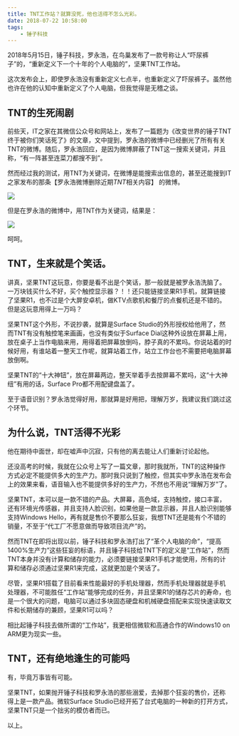 ```yaml
---
title: TNT工作站？就算没死，他也活得不怎么光彩。
date: 2018-07-22 10:58:00
tags: 
    - 锤子科技
---
```


2018年5月15日，锤子科技，罗永浩，在鸟巢发布了一款号称让人“吓尿裤子”的，“重新定义下一个十年的个人电脑的”，坚果TNT工作站。

这次发布会上，即使罗永浩没有重新定义七点半，也重新定义了吓尿裤子。虽然他也许在他的认知中重新定义了个人电脑，但我觉得是无稽之谈。

## TNT的生死闹剧

前些天，IT之家在其微信公众号和网站上，发布了一篇题为《改变世界的锤子TNT终于被你们笑话死了》的文章，文中提到，罗永浩的微博中已经删光了所有有关TNT的微博。随后，罗永浩回应，是因为微博屏蔽了TNT这一搜索关键词，并且称，“有一阵甚至连菜刀都搜不到”。

然而经过我的测试，用TNT为关键词，在微博是能搜索出信息的，甚至还能搜到IT之家发布的那条【罗永浩微博删除近期*TNT*相关内容】 的微博。

![](https://imgur.itypen.com/picgo/20190507004554.png)

但是在罗永浩的微博中，用TNT作为关键词，结果是：

![](https://imgur.itypen.com/picgo/20190507004615.png)

呵呵。

## TNT，生来就是个笑话。

讲真，坚果TNT这玩意，你要是看不出是个笑话，那一般就是被罗永浩洗脑了。一万块钱买什么不好，买个触控显示器？！！还只能链接坚果R1手机，就算链接了坚果R1，也不过是个大屏安卓机，做KTV点歌机和餐厅的点餐机还是不错的。但是这玩意用得上一万吗？

坚果TNT这个外形，不说抄袭，就算是Surface Studio的外形授权给他用了，然而TNT有没有触控笔来画画，也没有类似于Surface Dial这种外设放在屏幕上用，放在桌子上当作电脑来用，用得着把屏幕放倒吗，脖子真的不累吗。你说站着的时候好用，有谁站着一整天工作呢，就算站着工作，站立工作台也不需要把电脑屏幕放倒啊。

坚果TNT的“十大神钮”，放在屏幕两边，整天举着手去按屏幕不累吗，这“十大神纽”有用的话，Surface Pro都不用配键盘盖了。

至于语音识别？罗永浩觉得好用，那就算是好用把，理解万岁，我建议我们跳过这个环节。

## 为什么说，TNT活得不光彩

他在期待中面世，却在嘘声中沉寂，只有他的离去能让人们重新讨论起他。

还没高考的时候，我就在公众号上写了一篇文章，那时我就所，TNT的这种操作方式必定不能提供多大的生产力。那时我只说到了触控，但其实中罗永浩在发布会上的效果来看，语音输入也不能提供多好的生产力，不然也不用说“理解万岁”了。

坚果TNT，本可以是一款不错的产品。大屏幕，高色域，支持触控，接口丰富，还有环境光传感器，并且支持人脸识别，如果他是一款显示器，并且人脸识别能够支持Windows Hello，再有就是售价不要那么狂妄，我想TNT还是能有个不错的销量，不至于“代工厂不愿意做而导致项目流产”的。

然而TNT在即将出现以前，锤子科技和罗永浩打出了“革个人电脑的命”，“提高1400%生产力”这些狂妄的标语，并且锤子科技给TNT下的定义是“工作站”，然而TNT本身并没有计算和储存的能力，必须要链接坚果R1手机才能使用，所有的计算和储存必须通过坚果R1来完成，这就更加是个笑话了。

尽管，坚果R1搭载了目前看来性能最好的手机处理器，然而手机处理器就是手机处理器，不可能胜任“工作站”能够完成的任务，并且坚果R1的储存芯片的寿命，也是一个很大的问题，电脑可以通过多块固态硬盘和机械硬盘搭配来实现快速读取文件和长期储存的兼顾，坚果R1可以吗？

相比起锤子科技去做所谓的“工作站”，我更相信微软和高通合作的Windows10 on ARM更为现实一些。

## TNT，还有绝地逢生的可能吗

有，毕竟万事皆有可能。

坚果TNT，如果抛开锤子科技和罗永浩的那些溺爱，去掉那个狂妄的售价，还称得上是一款产品。微软Surface Studio已经开拓了台式电脑的一种新的打开方式，坚果TNT只是一个拙劣的模仿者而已。

以上。